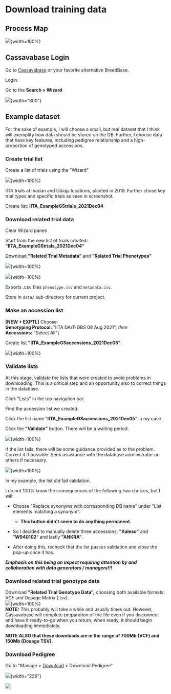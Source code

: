 # Download training data

## Process Map

![](images/download_steps_process_map.png){width=100%}

## Cassavabase Login

Go to [Cassavabase](https://www.cassavabase.org/) or your favorite alternative BreedBase.

Login.

Go to the **Search \> Wizard**

![](images/search_wizard.png){width="300"}

## Example dataset

For the sake of example, I will choose a small, but real dataset that I think will exemplify how data should be stored on the DB. Further, I choose data that have key features, including pedigree relationship and a high-proportion of genotyped accessions.

### Create trial list

Create a list of trials using the "Wizard"

![](images/wizard_create_trial_list.png){width=100%}

IITA trials at Ibadan and Ubiaja locations, planted in 2019. Further chose key trial types and specific trials as seen in screenshot.

Create list: **IITA_ExampleGStrials_2021Dec04**

### Download related trial data

Clear Wizard panes

Start from the new list of trials created: **"IITA_ExampleGStrials_2021Dec04"**

Download **"Related Trial Metadata"** and **"Related Trial Phenotypes"**

![](images/wizard_dl_related_trial_metadata.png){width=100%}

![](images/wizard_dl_related_trial_phenotypes.png){width=100%}

Exports .csv files `phenotype.csv` and `metadata.csv`.

Store in `data/` sub-directory for current project.

### Make an accession list

**\[NEW + EXPTL\]** Choose:\
**Genotyping Protocol:** "IITA DArT-GBS 08 Aug 2021", *then*\
**Accessions:** "Select All"\

Create list **"IITA_ExampleGSaccessions_2021Dec05"**.

![](images/wizard_make_accession_list_genotypingprotocolfirst.png){width=100%}

### Validate lists

At this stage, validate the lists that were created to avoid problems in downloading. This is a critical step and an opportunity also to correct things in the database.

Click "Lists" in the top navigation bar.

Find the accession list we created.

Click the list name "**IITA_ExampleGSaccessions_2021Dec05**" in my case.

Click the **"Validate"** button. There will be a waiting period.

![](images/validate_list_from_the_lists_page.png){width=100%}

If the list fails, there will be some guidance provided as to the problem. Correct it if possible. Seek assistance with the database administrator or others if necessary.

![](images/list_validation_failed.png){width=100%}

In my example, the list *did* fail validation.

I do not 100% know the consequences of the following two choices, but I will:

-   Choose "Replace synonyms with corresponding DB name" under "List elements matching a synonym".

    -   **This button didn't seem to do anything permanent.**

-   So I decided to manually delete three accessions: **"Kaleso"** and "**W940102**" and lastly **"ANKRA"**.

-   After doing this, recheck that the list passes validation and close the pop-up once it has.

***Emphasis on this being an aspect requiring attention by and collaboration with data generators / managers!!!***

### Download related trial genotype data

Download **"Related Trial Genotype Data",** choosing both available formats: VCF and Dosage Matrix (.tsv).\
![](images/wizard_dl_related_genotype_data.png){width=100%}\
**NOTE:** This probably will take a while and usually times out. However, Cassavabase will complete preparation of the file even if you disconnect and have it ready-to-go when you return, when ready, it should begin downloading immediately.

**NOTE ALSO that these downloads are in the range of 700Mb (VCF) and 150Mb (Dosage TSV).**

### Download Pedigree

Go to "Manage \> [Download](https://www.cassavabase.org/breeders/download) \> Download Pedigree"

![](images/manage_download_dropdown.png){width="226"}

![](images/download_pedigree.png)
